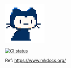 <a href="#"><img alt="#" src="docs/img/pixel-mona-heart.gif"></a>

<a href="https://github.com/Gamedev-org/gamedev-org.github.io/actions?query=workflow%3ACI"><img alt="CI status" src="https://github.com/Gamedev-org/gamedev-org.github.io/workflows/CI/badge.svg"></a>

Ref: https://www.mkdocs.org/
